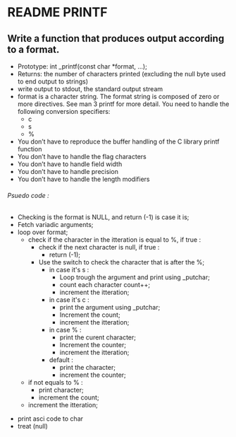 <body>
<h1>README PRINTF</h1>

<h2>Write a function that produces output according to a format.</h2>
<ul>
<li>Prototype: int _printf(const char *format, ...);</li>
<li>Returns: the number of characters printed (excluding the null byte used to end output to strings)</li>
<li>write output to stdout, the standard output stream</li>
<li>format is a character string. The format string is composed of zero or more directives. See man 3 printf for more detail. You need to handle the following conversion specifiers:
	<ul>
		<li>c</li>
		<li>s</li>
		<li>%</li>
	</ul>
</li>
<li>You don’t have to reproduce the buffer handling of the C library printf function
</li>
<li>You don’t have to handle the flag characters</li>
<li>You don’t have to handle field width</li>
<li>You don’t have to handle precision</li>
<li>You don’t have to handle the length modifiers</li>
</ul>
<h6>Psuedo code :</h6>


- Checking is the format is NULL, and return (-1) is case it is;
- Fetch variadic arguments;
- loop over format;
	- check if the character in the itteration is equal to %, if true :
		- check if the next character is null, if true :
			- return (-1);
		- Use the switch to check the character that is after the %;
			- in case it's s :
				- Loop trough the argument and print using _putchar;
				- count each character count++;
				- increment the itteration;
			- in case it's c :
				- print the argument using _putchar;
				- Increment the count;
				- increment the itteration;
			- in case % :
				- print the curent character;
				- Increment the counter;
				- increment the itteration;
			- default :
				- print the character;
				- increment the counter;
	- if not equals to % :
		- print character;
		- increment the count;
	- increment the itteration;

</body>


- print asci code to char
- treat (null)
